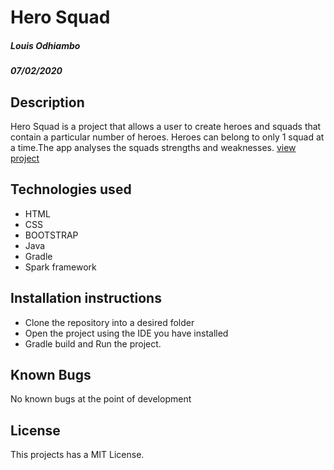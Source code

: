 # Hero Squad
##### Louis Odhiambo
##### 07/02/2020

## Description
Hero Squad is a project that allows a user to create heroes and squads that contain a particular number of heroes. 
Heroes can belong to only 1 squad at a time.The app analyses the squads strengths and weaknesses.
[view project](https://hero-squad745.herokuapp.com/)

## Technologies used
* HTML
* CSS
* BOOTSTRAP
* Java
* Gradle
* Spark framework

## Installation instructions
* Clone the repository into a desired folder
* Open the project using the IDE you have installed
* Gradle build and Run the project.

## Known Bugs
No known bugs at the point of development

## License
This projects has a MIT License.